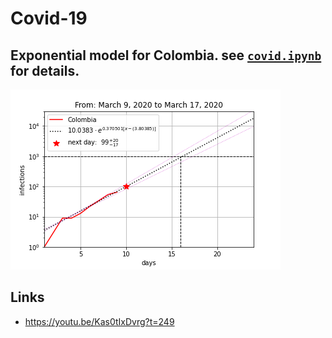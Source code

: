 # Covid-19
## Exponential model for Colombia. see [`covid.ipynb`](./covid.ipynb) for details.
![Exponential model for Colombia](./Colombia.png)

## Links
* https://youtu.be/Kas0tIxDvrg?t=249
